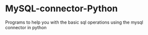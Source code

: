# MySQL-connector-Python
Programs to help you with the basic sql operations using the mysql connector in python 
